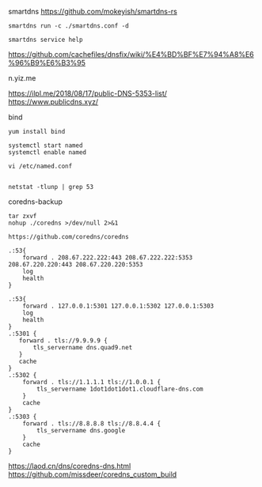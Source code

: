 smartdns
https://github.com/mokeyish/smartdns-rs
```
smartdns run -c ./smartdns.conf -d

smartdns service help

```






https://github.com/cachefiles/dnsfix/wiki/%E4%BD%BF%E7%94%A8%E6%96%B9%E6%B3%95

n.yiz.me

https://ilpl.me/2018/08/17/public-DNS-5353-list/ https://www.publicdns.xyz/


bind
```
yum install bind

systemctl start named
systemctl enable named

vi /etc/named.conf


netstat -tlunp | grep 53
```

coredns-backup

```
tar zxvf
nohup ./coredns >/dev/null 2>&1 

https://github.com/coredns/coredns
```

```
.:53{
    forward . 208.67.222.222:443 208.67.222.222:5353 208.67.220.220:443 208.67.220.220:5353
    log
    health
}
```
```
.:53{
    forward . 127.0.0.1:5301 127.0.0.1:5302 127.0.0.1:5303
    log
    health
}
.:5301 {
   forward . tls://9.9.9.9 {
       tls_servername dns.quad9.net
   }
   cache
}
.:5302 {
    forward . tls://1.1.1.1 tls://1.0.0.1 {
        tls_servername 1dot1dot1dot1.cloudflare-dns.com
    }
    cache
}
.:5303 {
    forward . tls://8.8.8.8 tls://8.8.4.4 {
        tls_servername dns.google
    }
    cache
}
```

https://laod.cn/dns/coredns-dns.html
https://github.com/missdeer/coredns_custom_build
